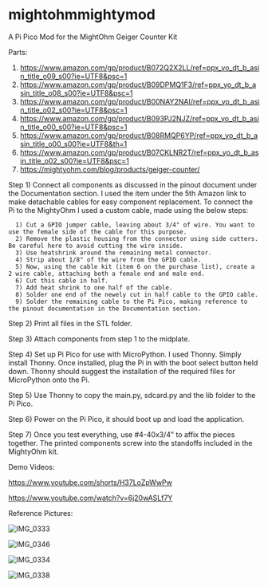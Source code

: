 # mightohmmightymod
A Pi Pico Mod for the MightOhm Geiger Counter Kit

Parts:

1) https://www.amazon.com/gp/product/B072Q2X2LL/ref=ppx_yo_dt_b_asin_title_o09_s00?ie=UTF8&psc=1
2) https://www.amazon.com/gp/product/B09DPMQ1F3/ref=ppx_yo_dt_b_asin_title_o08_s00?ie=UTF8&psc=1
3) https://www.amazon.com/gp/product/B00NAY2NAI/ref=ppx_yo_dt_b_asin_title_o02_s00?ie=UTF8&psc=1
4) https://www.amazon.com/gp/product/B093PJ2NJZ/ref=ppx_yo_dt_b_asin_title_o00_s00?ie=UTF8&psc=1
5) https://www.amazon.com/gp/product/B08RMQP6YP/ref=ppx_yo_dt_b_asin_title_o00_s00?ie=UTF8&th=1
6) https://www.amazon.com/gp/product/B07CKLNR2T/ref=ppx_yo_dt_b_asin_title_o02_s00?ie=UTF8&psc=1
7) https://mightyohm.com/blog/products/geiger-counter/

Step 1) Connect all components as discussed in the pinout document under the Documentation section. I used the item under the 5th Amazon link to make detachable cables for easy component replacement. To connect the Pi to the MightyOhm I used a custom cable, made using the below steps:

      1) Cut a GPIO jumper cable, leaving about 3/4" of wire. You want to use the female side of the cable for this purpose. 
      2) Remove the plastic housing from the connector using side cutters. Be careful here to avoid cutting the wire inside.
      3) Use heatshrink around the remaining metal connector. 
      4) Strip about 1/8" of the wire from the GPIO cable.
      5) Now, using the cable kit (item 6 on the purchase list), create a 2 wire cable, attaching both a female end and male end. 
      6) Cut this cable in half.
      7) Add heat shrink to one half of the cable.
      8) Solder one end of the newely cut in half cable to the GPIO cable.
      9) Solder the remaining cable to the Pi Pico, making reference to the pinout documentation in the Documentation section. 

Step 2) Print all files in the STL folder.

Step 3) Attach components from step 1 to the midplate.

Step 4) Set up Pi Pico for use with MicroPython. I used Thonny. Simply install Thonny. Once installed, plug the Pi in with the boot select button held down. Thonny should suggest the installation of the required files for MicroPython onto the Pi. 

Step 5) Use Thonny to copy the main.py, sdcard.py and the lib folder to the Pi Pico. 

Step 6) Power on the Pi Pico, it should boot up and load the application. 

Step 7) Once you test everything, use #4-40x3/4" to affix the pieces together. The printed components screw into the standoffs included in the MightyOhm kit. 

Demo Videos:

https://www.youtube.com/shorts/H37LoZpWwPw

https://www.youtube.com/watch?v=6j20wASLf7Y

Reference Pictures:

![IMG_0333](https://user-images.githubusercontent.com/118999263/203877978-4ca4c1a1-4ab0-4144-ad73-19199ea3d9b2.jpeg)

![IMG_0346](https://user-images.githubusercontent.com/118999263/203877989-61a0076b-e78d-45ed-b960-32e18d5fa310.JPG)

![IMG_0334](https://user-images.githubusercontent.com/118999263/203877999-b6fe1c10-d57e-45d5-ba93-95b97692edf8.jpeg)

![IMG_0338](https://user-images.githubusercontent.com/118999263/203878005-e648ba02-c0b3-4b4d-baf3-4961ed177ec4.jpeg)
